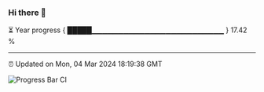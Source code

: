 ### Hi there 👋

⏳ Year progress { █████▁▁▁▁▁▁▁▁▁▁▁▁▁▁▁▁▁▁▁▁▁▁▁▁▁ } 17.42 %

---

⏰ Updated on Mon, 04 Mar 2024 18:19:38 GMT

![Progress Bar CI](https://github.com/ZhaoGui/ZhaoGui/workflows/Progress%20Bar%20CI/badge.svg)
